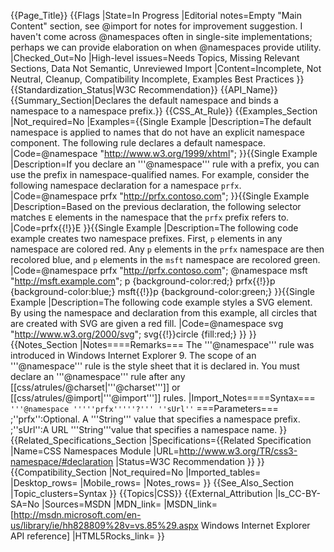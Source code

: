 {{Page_Title}}
{{Flags
|State=In Progress
|Editorial notes=Empty "Main Content" section, see @import for notes for improvement suggestion. I haven't come across @namespaces often in single-site implementations; perhaps we can provide elaboration on when @namespaces provide utility. 
|Checked_Out=No
|High-level issues=Needs Topics, Missing Relevant Sections, Data Not Semantic, Unreviewed Import
|Content=Incomplete, Not Neutral, Cleanup, Compatibility Incomplete, Examples Best Practices
}}
{{Standardization_Status|W3C Recommendation}}
{{API_Name}}
{{Summary_Section|Declares the default namespace and binds a namespace to a namespace prefix.}}
{{CSS_At_Rule}}
{{Examples_Section
|Not_required=No
|Examples={{Single Example
|Description=The default namespace is applied to names that do not have an explicit namespace component. The following rule declares a default namespace.
|Code=@namespace "http://www.w3.org/1999/xhtml";
}}{{Single Example
|Description=If  you declare an '''@namespace''' rule  with a prefix,  you can use the prefix  in namespace-qualified names. For example,  consider  the following namespace declaration for a namespace <code>prfx</code>.
|Code=@namespace prfx "http://prfx.contoso.com";
}}{{Single Example
|Description=Based on the previous declaration, the following selector matches <code>E</code> elements in the namespace  that  the <code>prfx</code> prefix refers to.
|Code=prfx{{!}}E
}}{{Single Example
|Description=The following code  example creates  two namespace prefixes. First, <code>p</code> elements in any namespace are colored red. Any <code>p</code> elements in the  <code>prfx</code>  namespace are then recolored blue, and <code>p</code> elements in the  <code>msft</code>  namespace are recolored green.
|Code=@namespace prfx "http://prfx.contoso.com";
@namespace msft "http://msft.example.com";
 p {background-color:red;}
prfx{{!}}p {background-color:blue;}
msft{{!}}p {background-color:green;}
}}{{Single Example
|Description=The following code  example styles a SVG element.  By using the namespace and declaration from this example, all circles  that are created with SVG  are  given a red fill.
|Code=@namespace svg "http://www.w3.org/2000/svg";
svg{{!}}circle {fill:red;}
}}
}}
{{Notes_Section
|Notes====Remarks===
The '''@namespace''' rule  was  introduced in Windows Internet Explorer 9.
The scope of an '''@namespace''' rule is the style sheet  that  it is declared in.  You must declare an '''@namespace''' rule  after any [[css/atrules/@charset|'''@charset''']] or [[css/atrules/@import|'''@import''']] rules.
|Import_Notes====Syntax===
<code>'''@namespace '''''prfx'''''?''' ''sUrl''</code>
===Parameters===
;''prfx'':Optional. A '''String'''  value that specifies a namespace prefix.
;''sUrl'':A URL '''String'''value that specifies a namespace name.
}}
{{Related_Specifications_Section
|Specifications={{Related Specification
|Name=CSS Namespaces Module
|URL=http://www.w3.org/TR/css3-namespace/#declaration
|Status=W3C Recommendation
}}
}}
{{Compatibility_Section
|Not_required=No
|Imported_tables=
|Desktop_rows=
|Mobile_rows=
|Notes_rows=
}}
{{See_Also_Section
|Topic_clusters=Syntax
}}
{{Topics|CSS}}
{{External_Attribution
|Is_CC-BY-SA=No
|Sources=MSDN
|MDN_link=
|MSDN_link=[http://msdn.microsoft.com/en-us/library/ie/hh828809%28v=vs.85%29.aspx Windows Internet Explorer API reference]
|HTML5Rocks_link=
}}